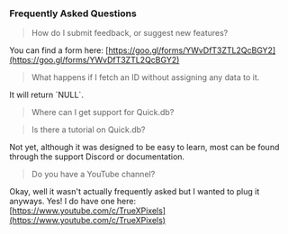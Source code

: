 ### Frequently Asked Questions

> How do I submit feedback, or suggest new features?

You can find a form here: [https://goo.gl/forms/YWvDfT3ZTL2QcBGY2](https://goo.gl/forms/YWvDfT3ZTL2QcBGY2)

> What happens if I fetch an ID without assigning any data to it.

It will return \`NULL\`.

> Where can I get support for Quick.db?



> Is there a tutorial on Quick.db?

Not yet, although it was designed to be easy to learn, most can be found through the support Discord or documentation.

> Do you have a YouTube channel?

Okay, well it wasn't actually frequently asked but I wanted to plug it anyways. Yes! I do have one here: [https://www.youtube.com/c/TrueXPixels](https://www.youtube.com/c/TrueXPixels)

